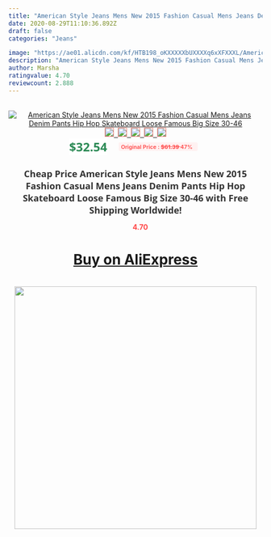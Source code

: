 ```yaml
---
title: "American Style Jeans Mens New 2015 Fashion Casual Mens Jeans Denim Pants Hip Hop Skateboard Loose Famous Big Size 30-46"
date: 2020-08-29T11:10:36.892Z
draft: false
categories: "Jeans"

image: "https://ae01.alicdn.com/kf/HTB198_oKXXXXXbUXXXXq6xXFXXXL/American-Style-Mens-Jeans-Wide-Leg-Casual-Hip-Hop-Harem-Denim-Pants-Skateboard-Straight-Loose-Baggy.jpg"
description: "American Style Jeans Mens New 2015 Fashion Casual Mens Jeans Denim Pants Hip Hop Skateboard Loose Famous Big Size 30-46"
author: Marsha
ratingvalue: 4.70
reviewcount: 2.888
---
```

<br>
<div style="text-align: center;">
<a href="https://s.click.aliexpress.com/e/_ApuTut" target="_blank" rel="nofollow noopener noreferrer"><img alt="American Style Jeans Mens New 2015 Fashion Casual Mens Jeans Denim Pants Hip Hop Skateboard Loose Famous Big Size 30-46" class="magnifier-image" src="https://ae01.alicdn.com/kf/HTB198_oKXXXXXbUXXXXq6xXFXXXL/American-Style-Mens-Jeans-Wide-Leg-Casual-Hip-Hop-Harem-Denim-Pants-Skateboard-Straight-Loose-Baggy.jpg_640x640.jpg">
<br>
<img style="border:1px solid salmon" src="https://ae01.alicdn.com/kf/HTB198_oKXXXXXbUXXXXq6xXFXXXL/American-Style-Mens-Jeans-Wide-Leg-Casual-Hip-Hop-Harem-Denim-Pants-Skateboard-Straight-Loose-Baggy.jpg_120x120.jpg">&nbsp;&nbsp;<img style="border:1px solid salmon" src="https://ae01.alicdn.com/kf/HTB1AAOWKXXXXXaYXVXXq6xXFXXXa/American-Style-Mens-Jeans-Wide-Leg-Casual-Hip-Hop-Harem-Denim-Pants-Skateboard-Straight-Loose-Baggy.jpg_120x120.jpg">&nbsp;&nbsp;<img style="border:1px solid salmon" src="https://ae01.alicdn.com/kf/HTB1rJfoKXXXXXbkXXXXq6xXFXXXv/American-Style-Mens-Jeans-Wide-Leg-Casual-Hip-Hop-Harem-Denim-Pants-Skateboard-Straight-Loose-Baggy.jpg_120x120.jpg">&nbsp;&nbsp;<img style="border:1px solid salmon" src="https://ae01.alicdn.com/kf/HTB16smGKXXXXXaPXVXXq6xXFXXXF/American-Style-Mens-Jeans-Wide-Leg-Casual-Hip-Hop-Harem-Denim-Pants-Skateboard-Straight-Loose-Baggy.jpg_120x120.jpg">&nbsp;&nbsp;<img style="border:1px solid salmon" src="https://ae01.alicdn.com/kf/HTB1KRu.KXXXXXaFXFXXq6xXFXXXj/American-Style-Mens-Jeans-Wide-Leg-Casual-Hip-Hop-Harem-Denim-Pants-Skateboard-Straight-Loose-Baggy.jpg_120x120.jpg"></a></div><br0>
<div style="text-align: center;"><span style="background-color: white; border: 0px; box-sizing: border-box; color: seagreen; display: inline-block; font-family: &quot;open sans&quot; , &quot;arial&quot; , &quot;helvetica&quot; , sans-serif , &quot;heiti&quot;; font-size: 24px; font-stretch: inherit; font-weight: 700; line-height: inherit; margin: 0px 10px 0px 0px; padding: 0px; vertical-align: middle;">$32.54 </span>
<span style="background: rgb(255 , 241 , 241); border-radius: 3px; border: 0px; box-sizing: border-box; color: #ff4747; display: inline-block; font-family: inherit; font-size: 12px; font-stretch: inherit; font-style: inherit; font-variant: inherit; font-weight: 600; line-height: inherit; margin: 0px; padding: 2px 5px; transform: scale(0.9); vertical-align: middle;">Original Price : <b style="text-decoration: line-through;">$61.39 </b> 47%&nbsp;&nbsp;</span></div>
<h1 style="color: #333333; display: inline-block; font-family: &quot;open sans&quot; , &quot;arial&quot; , &quot;helvetica&quot; , sans-serif , &quot;heiti&quot;; font-size: 18px; font-stretch: inherit; font-weight: 700; text-align: center;">Cheap Price American Style Jeans Mens New 2015 Fashion Casual Mens Jeans Denim Pants Hip Hop Skateboard Loose Famous Big Size 30-46 with Free Shipping Worldwide!</h1>
<div style="color: #ff4747; text-align: center;">
<img src="https://4.bp.blogspot.com/-M0ZcTcb-5uY/XleCXlxnR4I/AAAAAAAAAEc/OrjgMkXV1oMQFaCRZj5HQwOCBcu3w1FegCPcBGAYYCw/s1600/star.png" style="height: 15px;">&nbsp;<b>4.70</b></div>
<div class="button_cont" align="center"><a class="buynow_a" href="https://s.click.aliexpress.com/e/_ApuTut" target="_blank" rel="nofollow noopener noreferrer"><H1>Buy on AliExpress</H1></a></div><br>
<div class="separator" style="clear: both; text-align: center;">
<img src="https://lh3.googleusercontent.com/-pTy5HemUv9M/XlePHvY0dAI/AAAAAAAAAE4/0nX5iRUoIWY8eMW9Dpxeirr157OZliDIgCLcBGAsYHQ/s1600/badge.gif" width="480">
</div>
